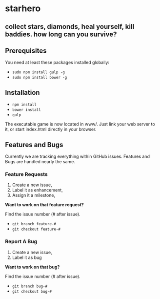 # starhero
## collect stars, diamonds, heal yourself, kill baddies. how long can you survive?

## Prerequisites
You need at least these packages installed globally:
- ```sudo npm install gulp -g```
- ```sudo npm install bower -g```

## Installation
- ```npm install```
- ```bower install```
- ```gulp```

The executable game is now located in www/. Just link your web server to it, or start index.html directly in your browser.

## Features and Bugs

Currently we are tracking everything within GitHub issues. Features and Bugs are handled nearly the same.

### Feature Requests

1. Create a new issue,
2. Label it as enhancement,
3. Assign it a milestone,

**Want to work on that feature request?**

Find the issue number (# after issue).

- ```git branch feature-#```
- ```git checkout feature-#```

### Report A Bug

1. Create a new issue,
2. Label it as bug

**Want to work on that bug?**

Find the issue number (# after issue).

- ```git branch bug-#```
- ```git checkout bug-#```